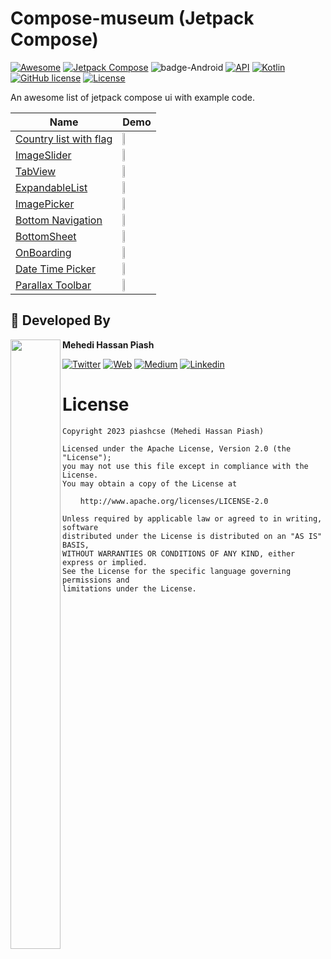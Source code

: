 # Compose-museum (Jetpack Compose)
[![Awesome](https://cdn.rawgit.com/sindresorhus/awesome/d7305f38d29fed78fa85652e3a63e154dd8e8829/media/badge.svg)](https://github.com/piashcse/compose-museum)
[![Jetpack Compose](https://img.shields.io/badge/Jetpack%20Compose-1.7.3-%230075FF.svg)](https://developer.android.com/jetpack/compose)
![badge-Android](https://img.shields.io/badge/Platform-Android-brightgreen)
[![API](https://img.shields.io/badge/API-21%2B-brightgreen.svg?style=flat)](https://android-arsenal.com/api?level=21)
[![Kotlin](https://img.shields.io/badge/Kotlin-2.0.0-blue.svg?style=flat&logo=kotlin)](https://kotlinlang.org)
[![GitHub license](https://img.shields.io/badge/license-Apache%20License%202.0-blue.svg?style=flat)](https://www.apache.org/licenses/LICENSE-2.0)
<a href="https://github.com/piashcse"><img alt="License" src="https://img.shields.io/static/v1?label=GitHub&message=piashcse&color=C51162"/></a>

An awesome list of jetpack compose ui with example code.

Name | Demo
----  | ----
[Country list with flag](https://github.com/piashcse/Compose-museum/blob/master/app/src/main/java/com/piashcse/compose_museum/screens/CountryList.kt) | <img src="https://github.com/piashcse/compose-museum/blob/master/screenshots/gif/countrysearch.gif" width="30%" height="50%"> 
[ImageSlider](https://github.com/piashcse/compose-museum/blob/master/app/src/main/java/com/piashcse/compose_museum/screens/ImageSlider.kt) | <img src="https://github.com/piashcse/compose-museum/blob/master/screenshots/gif/slider.gif" width="30%" height="50%"> 
[TabView](https://github.com/piashcse/compose-museum/blob/master/app/src/main/java/com/piashcse/compose_museum/screens/TabScreen.kt) | <img src="https://github.com/piashcse/compose-museum/blob/master/screenshots/gif/tabview.gif" width="30%" height="50%"> 
[ExpandableList](https://github.com/piashcse/compose-museum/blob/master/app/src/main/java/com/piashcse/compose_museum/screens/ExpandaleList.kt) | <img src="https://github.com/piashcse/compose-museum/blob/master/screenshots/gif/expandable.gif" width="30%" height="50%"> 
[ImagePicker](https://github.com/piashcse/compose-museum/blob/master/app/src/main/java/com/piashcse/compose_museum/screens/ImagePicker.kt) | <img src="https://github.com/piashcse/compose-museum/blob/master/screenshots/gif/imagepicker.gif" width="30%" height="50%"> 
[Bottom Navigation](https://github.com/piashcse/compose-museum/blob/master/app/src/main/java/com/piashcse/compose_museum/screens/BottomNavigation.kt) | <img src="https://github.com/piashcse/compose-museum/blob/master/screenshots/gif/bottom_navigation.gif" width="30%" height="50%"> 
[BottomSheet](https://github.com/piashcse/compose-museum/blob/master/app/src/main/java/com/piashcse/compose_museum/screens/BottomSheetScreen.kt) | <img src="https://github.com/piashcse/compose-museum/blob/master/screenshots/gif/bottomsheet.gif" width="30%" height="50%"> 
[OnBoarding](https://github.com/piashcse/compose-museum/blob/master/app/src/main/java/com/piashcse/compose_museum/screens/OnBoarding.kt) | <img src="https://github.com/piashcse/compose-museum/blob/master/screenshots/gif/onboarding.gif" width="30%" height="50%"> 
[Date Time Picker](https://github.com/piashcse/compose-museum/blob/master/app/src/main/java/com/piashcse/compose_museum/screens/DateAndTimePicker.kt) | <img src="https://github.com/piashcse/compose-museum/blob/master/screenshots/gif/datetime.gif" width="30%" height="50%"> 
[Parallax Toolbar](https://github.com/piashcse/compose-museum/blob/master/app/src/main/java/com/piashcse/compose_museum/screens/ParallaxToolbar.kt) | <img src="https://github.com/piashcse/compose-museum/blob/master/screenshots/gif/parallax.gif" width="30%" height="50%"> 

## 👨 Developed By

<a href="https://twitter.com/piashcse" target="_blank">
  <img src="https://avatars.githubusercontent.com/piashcse" height="50%" width="80" align="left">
</a>

**Mehedi Hassan Piash**

[![Twitter](https://img.shields.io/badge/-twitter-grey?logo=twitter)](https://twitter.com/piashcse)
[![Web](https://img.shields.io/badge/-web-grey?logo=appveyor)](https://piashcse.github.io/)
[![Medium](https://img.shields.io/badge/-medium-grey?logo=medium)](https://medium.com/@piashcse)
[![Linkedin](https://img.shields.io/badge/-linkedin-grey?logo=linkedin)](https://www.linkedin.com/in/piashcse/)

# License
```
Copyright 2023 piashcse (Mehedi Hassan Piash)

Licensed under the Apache License, Version 2.0 (the "License");
you may not use this file except in compliance with the License.
You may obtain a copy of the License at

    http://www.apache.org/licenses/LICENSE-2.0

Unless required by applicable law or agreed to in writing, software
distributed under the License is distributed on an "AS IS" BASIS,
WITHOUT WARRANTIES OR CONDITIONS OF ANY KIND, either express or implied.
See the License for the specific language governing permissions and
limitations under the License.
```


